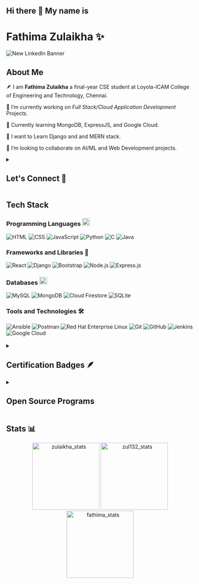 ## Hi there 👋 My name is
# Fathima Zulaikha ✨ 

![New LinkedIn Banner](https://github.com/user-attachments/assets/a69f4b84-8311-4e6d-9b06-9a87f96b9bde)


## About Me

🪶 I am **Fathima Zulaikha** a final-year CSE student at Loyola-ICAM College of Engineering and Technology, Chennai.

🔭 I’m currently working on *Full Stack/Cloud Application Development* Projects.

🌱 Currently learning MongoDB, ExpressJS, and Google Cloud.

🏫 I want to Learn Django and and MERN stack. 

🤝 I’m looking to collaborate on AI/ML and Web Development projects.

<details>	
 <summary><h2>Let's Connect 📮</h2></summary>
<div align="center">
 <a href="https://www.linkedin.com/in/fathima-zulaikha-2741a4217/" target="_blank">
<img src=https://img.shields.io/badge/linkedin-%231E77B5.svg?&style=for-the-badge&logo=linkedin&logoColor=white alt=Spyware linkedin style="margin-bottom: 5px;" />
</a>
  
 <a href="https://github.com/zul132" target="_blank">
<img src=https://img.shields.io/badge/GitHub-100000?style=for-the-badge&logo=github&logoColor=white alt=zul132 GitHub style="margin-bottom: 5px;" />
</a>

<a href="mailto:fathimazulaikha.25cs@licet.ac.in" target="_blank">
<img src="https://img.shields.io/badge/Gmail-D14836?style=for-the-badge&logo=gmail&logoColor=white" alt=fathimazulaikha.25cs@licet.ac.in mail style="margin-bottom: 5px;" />
</a>

<a href="https://linktr.ee/Fathima_Zulaikha" target="_blank">
<img src="https://img.shields.io/badge/Linktree-%23000000.svg?style=for-the-badge&logo=linktree&logoColor=white" alt="Linktree" style="margin-bottom: 5px;" />
</a>

<a href="https://www.youtube.com/@artemisqueen2003">
<img src=https://img.shields.io/badge/YouTube-E4405F?style=for-the-badge&logo=youtube&logoColor=white alt=Spyware007 YouTube style="margin-bottom: 5px;" />
</a>
</div>
</details>

<!-- ![code](https://github.com/zul132/zul132/assets/98112914/7d43b65b-b009-4bf2-b3b2-f685e71d2b04) -->


## Tech Stack
### Programming Languages  <img src="https://github.com/zul132/zul132/assets/98112914/0a2b74f8-5ffe-4d71-b428-2f7cda9d9333" height="21px">

<div align="left">
<img alt="HTML" src="https://img.shields.io/badge/html-%23E34F26.svg?style=for-the-badge&logo=html&logoColor=white"/>
<img alt="CSS" src="https://img.shields.io/badge/css-%231572B6.svg?style=for-the-badge&logo=css&logoColor=white"/> 
<img alt="JavaScript" src="https://img.shields.io/badge/javascript-%23323330.svg?style=for-the-badge&logo=javascript&logoColor=%23F7DF1E"/> 
<img alt="Python" src="https://img.shields.io/badge/Python-3776AB?style=for-the-badge&logo=python&logoColor=white"/>
<img alt="C" src="https://img.shields.io/badge/C-00599C?style=for-the-badge&logo=c&logoColor=white"/>
<img alt="Java" src="https://img.shields.io/badge/java-%23ED8B00.svg?style=for-the-badge&logo=java&logoColor=white"/> 
</div>

### Frameworks and Libraries 🚀
<div align="left">
<img alt="React" src="https://img.shields.io/badge/react-%2320232a.svg?style=for-the-badge&logo=react&logoColor=%2361DAFB"/>
<img alt="Django" src="https://img.shields.io/badge/django-%23563D7C.svg?style=for-the-badge&logo=django&logoColor=white"/> 
<img alt="Bootstrap" src="https://img.shields.io/badge/bootstrap-%23563D7C.svg?style=for-the-badge&logo=bootstrap&logoColor=white"/> 
<img alt="Node.js" src="https://img.shields.io/badge/Node.js-%23339933.svg?style=for-the-badge&logo=nodedotjs&logoColor=white"/>
<img alt="Express.js" src="https://img.shields.io/badge/Express.js-%23000000.svg?style=for-the-badge&logo=express&logoColor=white"/>
</div> 

### Databases  <img src="https://github.com/zul132/zul132/assets/98112914/9cebd252-8aa6-4d18-8686-bd773b5e4986" height="21px"> 
<div align="left">
<img alt="MySQL" src="https://img.shields.io/badge/mysql-%2300f.svg?style=for-the-badge&logo=mysql&logoColor=white"/> 
<img alt="MongoDB" src ="https://img.shields.io/badge/MongoDB-4EA94B?style=for-the-badge&logo=mongodb&logoColor=white"/>
<img alt="Cloud Firestore" src="https://img.shields.io/badge/firestore-%23FFCA28.svg?style=for-the-badge&logo=firestore&logoColor=white"/>
<img alt="SQLite" src ="https://img.shields.io/badge/sqlite-%2307405e.svg?style=for-the-badge&logo=sqlite&logoColor=white"/>
</div>

### Tools and Technologies 🛠️
<div align="left">
<img alt="Ansible" src="https://img.shields.io/badge/ansible-%23000000.svg?style=for-the-badge&logo=ansible&logoColor=white"/>
<img alt="Postman" src="https://img.shields.io/badge/Postman-%23FF6C37.svg?style=for-the-badge&logo=postman&logoColor=white"/>
<img alt="Red Hat Enterprise Linux" src="https://img.shields.io/badge/Red_Hat_Enterprise_Linux-%23000000.svg?style=for-the-badge&logo=redhat&logoColor=red"/>
<img alt="Git" src="https://img.shields.io/badge/Git-%23FF5733.svg?style=for-the-badge&logo=git&logoColor=white"/>
<img alt="GitHub" src="https://img.shields.io/badge/GitHub-%23181717.svg?style=for-the-badge&logo=github&logoColor=white"/>
<img alt="Jenkins" src="https://img.shields.io/badge/Jenkins-%232C2D72.svg?style=for-the-badge&logo=jenkins&logoColor=white"/> 
<img alt="Google Cloud" src="https://img.shields.io/badge/Google_Cloud-%230A73E0.svg?style=for-the-badge&logo=googlecloud&logoColor=white"/> 
</div>
<br>

<details>	
<summary><h2>Certification Badges 🪶</h2></summary>
<div style='display:flex; align-items:center; gap: 20px;' align='center'>
  <img src="https://github.com/user-attachments/assets/5ef349d4-facb-46cf-becf-46a600ef6fe8" width="115px" height="115px" />
  <img src="https://github.com/user-attachments/assets/062c92ec-9e6c-416f-bced-3be96ed36de8" width="125px" height="125px" />
  <img src="https://github.com/user-attachments/assets/472321f5-475c-464c-a9ff-4a9fea754733" width="125px" height="125px" />
  <img src="https://github.com/user-attachments/assets/9a59a7db-7786-49cc-8373-746b961bbe02" width="120px" height="110px" />
</div>
</details>

<details>	
 <summary><h2>Open Source Programs</h2></summary>
 <br>
 <div style='display:flex; align-items:center; gap: 20px;' align='center'>
  <img src="https://github.com/user-attachments/assets/95c9e724-46d1-4ad0-8284-e313fdc050c5" alt="SWOC 2025 Badge" style="width: 150px; max-width: 100%;">
  <a href="https://www.holopin.io/@zul132#badges">
     <img src="https://github.com/user-attachments/assets/90ac05c0-894d-451b-a6c8-7b18f2088efd" alt="Hacktoberfest 2024 Badge" style="width: 150px; max-width: 100%;">
  </a>
  <a href="https://gssoc.girlscript.tech/leaderboard?year=2024Extd&username=zul132">
     <img src="https://github.com/user-attachments/assets/8746116d-29bf-49b6-a572-cdca8849e2cd" alt="GSSoC 2024 Extd Badge" style="width: 150px; max-width: 100%;">
  </a>
  <img src="https://github.com/zul132/zul132/assets/98112914/14001c7d-9d7c-4e60-88be-2ca95d971c1b" alt="SSOC 2024 Badge" style="width: 150px; max-width: 100%;">
  <a href="https://leaderboard.jwoc.tech/">
     <img src="https://github.com/zul132/zul132/assets/98112914/ee1ae059-bf90-437b-bec6-13a59a21389b" alt="JWoC 2024 Mentee Badge" style="width: 150px; max-width: 100%;">
  </a>
  <a href="https://gssoc.girlscript.tech/leaderboard?year=2023&username=zul132">
     <img src="https://github.com/zul132/zul132/assets/98112914/dd297d2e-2491-45b2-a4af-6da32c13a09b" alt="GSSoC 2023 Contributors Badge" style="width: 200px; max-width: 100%;">
  </a>
</div>

### GSSOC(24) Badges 
<div style='display:flex; align-items:center; gap: 10px;' align='center'>
  <a href="https://gssoc.girlscript.tech/leaderboard?year=2024Extd&username=zul132">
    <img src="https://raw.githubusercontent.com/GSSoC24/Postman-Challenge/main/docs/assets/Postman%20White.png" width="100px" height="100px" />
    <img src="https://raw.githubusercontent.com/GSSoC24/Postman-Challenge/main/docs/assets/1.png" width="100px" height="100px" />
    <img src="https://raw.githubusercontent.com/GSSoC24/Postman-Challenge/main/docs/assets/2.png" width="100px" height="100px" />
    <img src="https://raw.githubusercontent.com/GSSoC24/Postman-Challenge/main/docs/assets/3.png" width="100px" height="100px" />
    <img src="https://raw.githubusercontent.com/GSSoC24/Postman-Challenge/main/docs/assets/4.png" width="100px" height="100px" />
    <img src="https://raw.githubusercontent.com/GSSoC24/Postman-Challenge/main/docs/assets/5.png" width="100px" height="100px" />
  </a>
</div>
<div style='display:flex; align-items:center; gap: 20px;' align='center'>
 <img src="https://github.com/user-attachments/assets/15aa85e2-f158-49b8-844c-3cce9a7ba835" style="width: 150px; max-width: 100%;">
 <img src="https://github.com/user-attachments/assets/929a0519-b204-45df-b6e2-6284c810cbeb" alt="Hacktoberfest 2024 Badge" style="width: 150px; max-width: 100%;">
</div>
</details>


## Stats 📊

<p align="center"> 
  <img height="180em" src="https://github-readme-stats.vercel.app/api?username=zul132&show_icons=true" alt="zulaikha_stats" /> 
  <img height="180em" src="https://github-readme-stats.vercel.app/api/top-langs/?username=zul132&layout=compact" alt="zul132_stats" />
  <img height="180em" src="https://github-readme-streak-stats.herokuapp.com/?user=zul132&" alt="fathima_stats"/>
</p>








